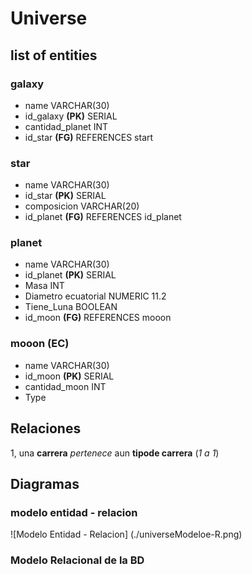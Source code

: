 # Universe

## list of entities

### galaxy

- name VARCHAR(30)
- id_galaxy **(PK)** SERIAL
- cantidad_planet INT
- id_star **(FG)** REFERENCES start

### star

- name VARCHAR(30)
- id_star **(PK)** SERIAL
- composicion VARCHAR(20)
- id_planet **(FG)** REFERENCES id_planet

### planet

- name VARCHAR(30)
- id_planet **(PK)** SERIAL
- Masa INT
- Diametro ecuatorial NUMERIC 11.2
- Tiene_Luna BOOLEAN
- id_moon **(FG)** REFERENCES mooon

### mooon **(EC)**

- name VARCHAR(30)
- id_moon **(PK)** SERIAL
- cantidad_moon INT
- Type

## Relaciones

1, una **carrera** _pertenece_ aun **tipode carrera** (_1 a 1_)

## Diagramas

### modelo entidad - relacion

![Modelo Entidad - Relacion] (./universeModeloe-R.png)

### Modelo Relacional de la BD
